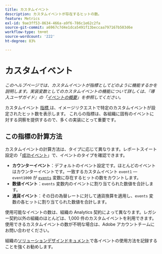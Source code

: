 ```yaml
---
title: カスタムイベント
description: カスタムイベントが存在するヒットの数。
feature: Metrics
exl-id: 9ae3ff53-8634-466a-a9f6-786c1e62c2fa
source-git-commit: a6967c7d4e1dca5491f13beccaa797167b503d6e
workflow-type: tm+mt
source-wordcount: '222'
ht-degree: 83%

---
```


# カスタムイベント

*このヘルプページでは、カスタムイベントが指標としてどのように機能するかを説明します。実装変数としてのカスタムイベントの機能について詳しくは、『導入ユーザガイド』の「[イベントの概要](/help/implement/vars/page-vars/events/events-overview.md)」を参照してください。*

カスタムイベント [ 指標 ](overview.md) は、イメージリクエストで特定のカスタムイベントが設定されたヒット数を表示します。 これらの指標は、各組織に固有のイベントに対する洞察を提供するので、多くの実装にとって重要です。

## この指標の計算方法

カスタムイベントの計算方法は、タイプに応じて異なります。レポートスイート設定の「[成功イベント](/help/admin/tools/manage-rs/edit-settings/conversion-var-admin/c-success-events/success-event.md)」で、イベントのタイプを確認できます。

* **カウンターイベント**：デフォルトのイベント設定です。ほとんどのイベントはカウンターイベントです。一致するカスタムイベント `event1` — `event1000` が [`events`](/help/implement/vars/page-vars/events/events-overview.md) 変数に存在するヒットの数をカウントします。
* **数値イベント**：`events` 変数内のイベントに割り当てられた数値を合計します。
* **通貨イベント**：その日の為替レートに対して通貨換算を適用し、`events` 変数の各ヒットに割り当てられた数値を合計します。

使用可能なイベントの数は、組織の Analytics 契約によって異なります。レガシー契約以外の組織のほとんどは、1,000 件のカスタムイベントを利用できます。使用できるカスタムイベントの数が不明な場合は、Adobe アカウントチームにお問い合わせください。

組織の[ソリューションデザインドキュメント](/help/implement/prepare/solution-design.md)で各イベントの使用方法を記録することを強くお勧めします。
